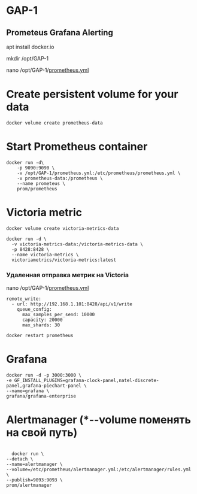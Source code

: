 # GAP-1
## Prometeus Grafana Alerting

apt install docker.io

mkdir /opt/GAP-1

nano /opt/GAP-1/[prometheus.yml](https://github.com/CTPAyCCC/GAP-1/blob/main/prometeus.yml)
  


# Create persistent volume for your data
<pre><code>docker volume create prometheus-data</code></pre>
# Start Prometheus container
<pre><code>docker run -d\
    -p 9090:9090 \
    -v /opt/GAP-1/prometheus.yml:/etc/prometheus/prometheus.yml \
    -v prometheus-data:/prometheus \
    --name prometeus \
    prom/prometheus</code></pre>
    

# Victoria metric

<pre><code>docker volume create victoria-metrics-data</code></pre>
<pre><code>docker run -d \
  -v victoria-metrics-data:/victoria-metrics-data \
  -p 8428:8428 \
  --name victoria-metrics \
  victoriametrics/victoria-metrics:latest </code></pre>

### Удаленная отправка метрик на Victoria
nano /opt/GAP-1/[prometheus.yml](https://github.com/CTPAyCCC/GAP-1/blob/main/prometeus.yml)
<pre><code>remote_write:
  - url: http://192.168.1.101:8428/api/v1/write
    queue_config:
      max_samples_per_send: 10000
      capacity: 20000
      max_shards: 30</code></pre>

<pre><code>docker restart prometheus</code></pre>

# Grafana
<pre><code>docker run -d -p 3000:3000 \
-e GF_INSTALL_PLUGINS=grafana-clock-panel,natel-discrete-panel,grafana-piechart-panel \
--name=grafana \
grafana/grafana-enterprise</code></pre>

# Alertmanager (*--volume поменять на свой путь)
<pre><code>
  docker run \
--detach \
--name=alertmanager \
--volume=/etc/prometheus/alertmanager.yml:/etc/alertmanager/rules.yml \
--publish=9093:9093 \
prom/alertmanager
</code></pre>
